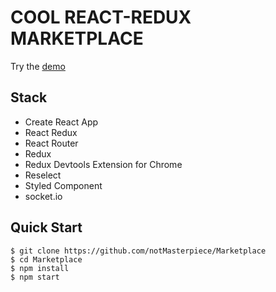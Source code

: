 # COOL REACT-REDUX MARKETPLACE

Try the <a href="https://the-market-place.herokuapp.com/" target="_blank">demo</a>


## Stack

- Create React App
- React Redux
- React Router
- Redux
- Redux Devtools Extension for Chrome
- Reselect
- Styled Component
- socket.io


## Quick Start

```shell
$ git clone https://github.com/notMasterpiece/Marketplace
$ cd Marketplace
$ npm install
$ npm start
```


